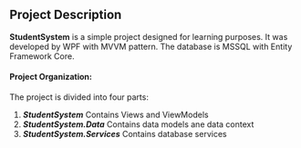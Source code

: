 ## Project Description

**StudentSystem** is a simple project designed for learning purposes. It was developed by WPF with MVVM pattern. The database is MSSQL with Entity Framework Core.

#### Project Organization: 
The project is divided into four parts:
1. ***StudentSystem*** Contains Views and ViewModels
2. ***StudentSystem.Data*** Contains data models ane data context
3. ***StudentSystem.Services*** Contains database services